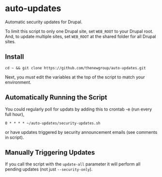 # auto-updates
Automatic security updates for Drupal.

To limit this script to only one Drupal site, set ``WEB_ROOT`` to your Drupal root. And, to update multiple sites, 
set ``WEB_ROOT`` at the shared folder for all Drupal sites.

Install
-------
```
cd ~ && git clone https://github.com/thenewgroup/auto-updates.git
```
Next, you *must* edit the variables at the top of the script to match your environment.

Automatically Running the Script
------------------

You could regularly poll for updats by adding this to crontab -e (run every full hour),
```
0 * * * * ~/auto-updates/security-updates.sh
```
or have updates triggered by security announcement emails (see comments in script).

Manually Triggering Updates
--------------------------
If you call the script with the ``update-all`` parameter it will perform all pending updates (not just ``--security-only``).
